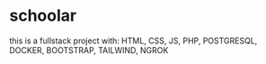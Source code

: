 # schoolar
this is a fullstack project with: HTML, CSS, JS, PHP, POSTGRESQL, DOCKER, BOOTSTRAP, TAILWIND, NGROK
